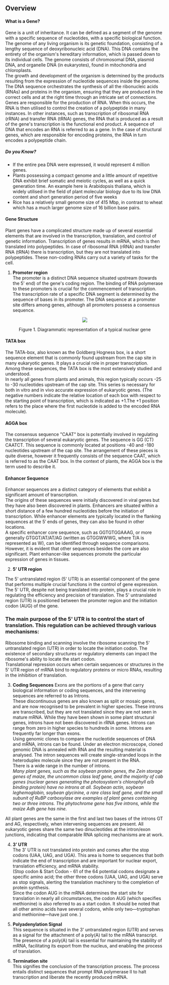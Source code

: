## Overview

#### What is a Gene?

Gene is a unit of inheritance. It can be defined as a segment of the genome with a specific sequence of nucleotides, with a specific biological function.  
The genome of any living organism is its genetic foundation, consisting of a lengthy sequence of deoxyribonucleic acid (DNA). This DNA contains the entirety of the organism's hereditary information, which is passed down to its individual cells. The genome consists of chromosomal DNA, plasmid DNA, and organelle DNA (in eukaryotes), found in mitochondria and chloroplasts.  
The growth and development of the organism is determined by the products resulting from the expression of nucleotide sequences inside the genome. The DNA sequence orchestrates the synthesis of all the ribonucleic acids (RNAs) and proteins in the organism, ensuring that they are produced in the correct cells and at the right time through an intricate set of connections.   
Genes are responsible for the production of RNA. When this occurs, the RNA is then utilised to control the creation of a polypeptide in many instances. In other instances, such as transcription of ribosomal RNA (rRNA) and transfer RNA (tRNA) genes, the RNA that is produced as a result of the gene's transcription is the functional end product. A sequence of DNA that encodes an RNA is referred to as a gene. In the case of structural genes, which are responsible for encoding proteins, the RNA in turn encodes a polypeptide chain. 

##### Do you Know?
-	If the entire pea DNA were expressed, it would represent 4 million genes. 
-	Plants possessing a compact genome and a little amount of repetitive DNA exhibit brief somatic and meiotic cycles, as well as a quick generation time.
An example here is Arabidopsis thaliana, which is widely utilised in the field of plant molecular biology due to its low DNA content and short generation period of five weeks
-	Rice has a relatively small genome size of 415 Mbp, in contrast to wheat which has a much larger genome size of 16 billion base pairs. 

#### Gene Structure 
Plant genes have a complicated structure made up of several essential elements that are involved in the transcription, translation, and control of genetic information.
Transcription of genes results in mRNA, which is then translated into polypeptides. In case of ribosomal RNA (rRNA) and transfer RNA (tRNA) there is transcription, but they are not translated into polypeptides. These non-coding RNAs carry out a variety of tasks for the cell.

1.	**Promoter region**   
The promoter is a distinct DNA sequence situated upstream (towards the 5' end) of the gene's coding region. The binding of RNA polymerase to these promoters is crucial for the commencement of transcription.
The transcription rate of a specific DNA segment is determined by the sequence of bases in its promoter. The DNA sequence at a promoter site differs among genes, although all promoters possess a consensus sequence. 

<div align="center">
<img src="images/2.jpg" class="img-fluid">
<p>Figure 1. Diagrammatic representation of a typical nuclear gene </p>
</div>

#### TATA box 
The TATA-box, also known as the Goldberg Hogness box, is a short sequence element that is commonly found upstream from the cap site in many eukaryotic genes. It plays a crucial role in proper transcription. Among these sequences, the TATA box is the most extensively studied and understood.   
In nearly all genes from plants and animals, this region typically occurs -25 to -30 nucleotides upstream of the cap site. This series is necessary for both in vitro and in vivo accurate expression of eukaryotic genes. 
(The negative numbers indicate the relative location of each box with respect to the starting point of transcription, which is indicated as +1.The +1 position refers to the place where the first nucleotide is added to the encoded RNA molecule).

#### AGGA box
The consensus sequence "CAAT" box is potentially involved in regulating the transcription of several eukaryotic genes.
The sequence is GG (CT) CAATCT. This sequence is commonly located at positions -40 and -180 nucleotides upstream of the cap site. The arrangement of these pieces is quite diverse, however it frequently consists of the sequence CAAT, which is referred to as the CAAT box. In the context of plants, the AGGA box is the term used to describe it. 

#### Enhancer Sequence
Enhancer sequences are a distinct category of elements that exhibit a significant amount of transcription.  
The origins of these sequences were initially discovered in viral genes but they have also been discovered in plants. Enhancers are situated within a short distance of a few hundred nucleotides before the initiation of transcription. While enhancer elements are typically located in the flanking sequences at the 5′ ends of genes, they can also be found in other locations.  
A specific enhancer core sequence, such as GGTGTGGAAAG, or more generally GTGGT/AT/AT/AG (written as GTGGWWWG, where T/A is represented as W), can be identified through sequence comparisons. However, it is evident that other sequences besides the core are also significant. Plant enhancer-like sequences promote the particular expression of genes in tissues. 

2. **5’ UTR region**   

The 5' untranslated region (5' UTR) is an essential component of the gene that performs multiple crucial functions in the control of gene expression. The 5' UTR, despite not being translated into protein, plays a crucial role in regulating the efficiency and precision of translation. The 5' untranslated region (UTR) is positioned between the promoter region and the initiation codon (AUG) of the gene.  

### The main purpose of the 5' UTR is to control the start of translation. This regulation can be achieved through various mechanisms:

Ribosome binding and scanning involve the ribosome scanning the 5' untranslated region (UTR) in order to locate the initiation codon. The existence of secondary structures or regulatory elements can impact the ribosome's ability to locate the start codon.  
Translational repression occurs when certain sequences or structures in the 5' UTR region of mRNA bind to regulatory proteins or micro RNAs, resulting in the inhibition of translation.

3.	**Coding Sequences** 
Exons are the portions of a gene that carry biological information or coding sequences, and the intervening sequences are referred to as Introns.   
These discontinuous genes are also known as split or mosaic genes, and are now recognised to be prevalent in higher species. These introns are transcribed, but they are not translated since they are not seen in mature mRNA. While they have been shown in some plant structural genes, introns have not been discovered in rRNA genes. Introns can range from zero in higher species to hundreds in some. Introns are frequently far longer than exons.   
Using genomic clones to compare the nucleotide sequences of DNA and mRNA, introns can be found. Under an electron microscope, cloned genomic DNA is annealed with RNA and the resulting material is analysed. The intron sequences will create single-stranded loops in the heteroduplex molecule since they are not present in the RNA.  
There is a wide range in the number of introns.   
*Many plant genes, such as the soybean protein genes, the Zein storage genes of maize, the uncommon class leaf gene, and the majority of cab genes (nuclear genes generating the photosystem's chlorophyll a/b binding protein) have no introns at all.*
*Soybean actin, soybean leghemoglobin, soybean glycinine, a rare class leaf gene, and the small subunit of RuBP carboxylase are examples of plant genes containing two or three introns. The phytochrome gene has five introns, while the maize Adh gene has nine.*

All plant genes are the same in the first and last two bases of the introns GT and AG, respectively, when intervening sequences are present. All eukaryotic genes share the same two dinucleotides at the intron/exon junctions, indicating that comparable RNA splicing mechanisms are at work. 

4.	**3’ UTR**  
The 3' UTR is not translated into protein and comes after the stop codons (UAA, UAG, and UGA). This area is home to sequences that both indicate the end of transcription and are important for nuclear export, translation efficiency, and mRNA stability.  
(Stop codon & Start Codon - 61 of the 64 potential codons designate a specific amino acid; the other three codons (UAA, UAG, and UGA) serve as stop signals, alerting the translation machinery to the completion of protein synthesis.  
Since the codon AUG in the mRNA determines the start site for translation in nearly all circumstances, the codon AUG (which specifies methionine) is also referred to as a start codon. It should be noted that all other amino acids have several codons, while only two—tryptophan and methionine—have just one. )

5.	**Polyadenylation Signal**   
This sequence is situated in the 3' untranslated region (UTR) and serves as a signal for the attachment of a poly(A) tail to the mRNA transcript. The presence of a poly(A) tail is essential for maintaining the stability of mRNA, facilitating its export from the nucleus, and enabling the process of translation.

6.	**Termination site**  
This signifies the conclusion of the transcription process. The process entails distinct sequences that prompt RNA polymerase II to halt transcription and liberate the recently produced mRNA.
